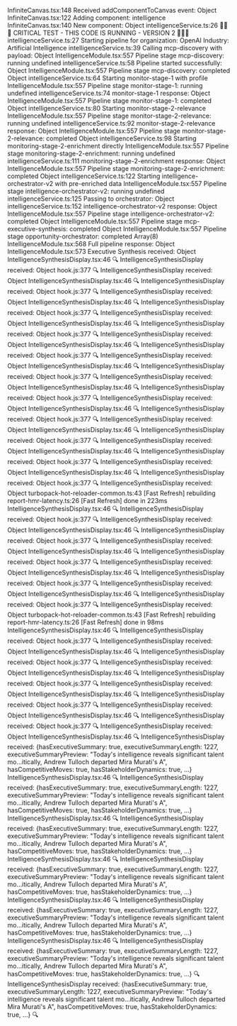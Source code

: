 InfiniteCanvas.tsx:148 Received addComponentToCanvas event: Object
InfiniteCanvas.tsx:122 Adding component: intelligence
InfiniteCanvas.tsx:140 New component: Object
intelligenceService.ts:26 🚨🚨🚨 CRITICAL TEST - THIS CODE IS RUNNING - VERSION 2 🚨🚨🚨
intelligenceService.ts:27 Starting pipeline for organization: OpenAI Industry: Artificial Intelligence
intelligenceService.ts:39 Calling mcp-discovery with payload: Object
IntelligenceModule.tsx:557 Pipeline stage mcp-discovery: running undefined
intelligenceService.ts:58 Pipeline started successfully: Object
IntelligenceModule.tsx:557 Pipeline stage mcp-discovery: completed Object
intelligenceService.ts:64 Starting monitor-stage-1 with profile
IntelligenceModule.tsx:557 Pipeline stage monitor-stage-1: running undefined
intelligenceService.ts:74 monitor-stage-1 response: Object
IntelligenceModule.tsx:557 Pipeline stage monitor-stage-1: completed Object
intelligenceService.ts:80 Starting monitor-stage-2-relevance
IntelligenceModule.tsx:557 Pipeline stage monitor-stage-2-relevance: running undefined
intelligenceService.ts:92 monitor-stage-2-relevance response: Object
IntelligenceModule.tsx:557 Pipeline stage monitor-stage-2-relevance: completed Object
intelligenceService.ts:98 Starting monitoring-stage-2-enrichment directly
IntelligenceModule.tsx:557 Pipeline stage monitoring-stage-2-enrichment: running undefined
intelligenceService.ts:111 monitoring-stage-2-enrichment response: Object
IntelligenceModule.tsx:557 Pipeline stage monitoring-stage-2-enrichment: completed Object
intelligenceService.ts:122 Starting intelligence-orchestrator-v2 with pre-enriched data
IntelligenceModule.tsx:557 Pipeline stage intelligence-orchestrator-v2: running undefined
intelligenceService.ts:125 Passing to orchestrator: Object
intelligenceService.ts:152 intelligence-orchestrator-v2 response: Object
IntelligenceModule.tsx:557 Pipeline stage intelligence-orchestrator-v2: completed Object
IntelligenceModule.tsx:557 Pipeline stage mcp-executive-synthesis: completed Object
IntelligenceModule.tsx:557 Pipeline stage opportunity-orchestrator: completed Array(8)
IntelligenceModule.tsx:568 Full pipeline response: Object
IntelligenceModule.tsx:573 Executive Synthesis received: Object
IntelligenceSynthesisDisplay.tsx:46 🔍 IntelligenceSynthesisDisplay received: Object
hook.js:377 🔍 IntelligenceSynthesisDisplay received: Object
IntelligenceSynthesisDisplay.tsx:46 🔍 IntelligenceSynthesisDisplay received: Object
hook.js:377 🔍 IntelligenceSynthesisDisplay received: Object
IntelligenceSynthesisDisplay.tsx:46 🔍 IntelligenceSynthesisDisplay received: Object
hook.js:377 🔍 IntelligenceSynthesisDisplay received: Object
IntelligenceSynthesisDisplay.tsx:46 🔍 IntelligenceSynthesisDisplay received: Object
hook.js:377 🔍 IntelligenceSynthesisDisplay received: Object
IntelligenceSynthesisDisplay.tsx:46 🔍 IntelligenceSynthesisDisplay received: Object
hook.js:377 🔍 IntelligenceSynthesisDisplay received: Object
IntelligenceSynthesisDisplay.tsx:46 🔍 IntelligenceSynthesisDisplay received: Object
hook.js:377 🔍 IntelligenceSynthesisDisplay received: Object
IntelligenceSynthesisDisplay.tsx:46 🔍 IntelligenceSynthesisDisplay received: Object
hook.js:377 🔍 IntelligenceSynthesisDisplay received: Object
IntelligenceSynthesisDisplay.tsx:46 🔍 IntelligenceSynthesisDisplay received: Object
hook.js:377 🔍 IntelligenceSynthesisDisplay received: Object
IntelligenceSynthesisDisplay.tsx:46 🔍 IntelligenceSynthesisDisplay received: Object
hook.js:377 🔍 IntelligenceSynthesisDisplay received: Object
IntelligenceSynthesisDisplay.tsx:46 🔍 IntelligenceSynthesisDisplay received: Object
hook.js:377 🔍 IntelligenceSynthesisDisplay received: Object
IntelligenceSynthesisDisplay.tsx:46 🔍 IntelligenceSynthesisDisplay received: Object
hook.js:377 🔍 IntelligenceSynthesisDisplay received: Object
turbopack-hot-reloader-common.ts:43 [Fast Refresh] rebuilding
report-hmr-latency.ts:26 [Fast Refresh] done in 223ms
IntelligenceSynthesisDisplay.tsx:46 🔍 IntelligenceSynthesisDisplay received: Object
hook.js:377 🔍 IntelligenceSynthesisDisplay received: Object
IntelligenceSynthesisDisplay.tsx:46 🔍 IntelligenceSynthesisDisplay received: Object
hook.js:377 🔍 IntelligenceSynthesisDisplay received: Object
IntelligenceSynthesisDisplay.tsx:46 🔍 IntelligenceSynthesisDisplay received: Object
hook.js:377 🔍 IntelligenceSynthesisDisplay received: Object
IntelligenceSynthesisDisplay.tsx:46 🔍 IntelligenceSynthesisDisplay received: Object
hook.js:377 🔍 IntelligenceSynthesisDisplay received: Object
IntelligenceSynthesisDisplay.tsx:46 🔍 IntelligenceSynthesisDisplay received: Object
hook.js:377 🔍 IntelligenceSynthesisDisplay received: Object
turbopack-hot-reloader-common.ts:43 [Fast Refresh] rebuilding
report-hmr-latency.ts:26 [Fast Refresh] done in 98ms
IntelligenceSynthesisDisplay.tsx:46 🔍 IntelligenceSynthesisDisplay received: Object
hook.js:377 🔍 IntelligenceSynthesisDisplay received: Object
IntelligenceSynthesisDisplay.tsx:46 🔍 IntelligenceSynthesisDisplay received: Object
hook.js:377 🔍 IntelligenceSynthesisDisplay received: Object
IntelligenceSynthesisDisplay.tsx:46 🔍 IntelligenceSynthesisDisplay received: Object
hook.js:377 🔍 IntelligenceSynthesisDisplay received: Object
IntelligenceSynthesisDisplay.tsx:46 🔍 IntelligenceSynthesisDisplay received: Object
hook.js:377 🔍 IntelligenceSynthesisDisplay received: Object
IntelligenceSynthesisDisplay.tsx:46 🔍 IntelligenceSynthesisDisplay received: Object
hook.js:377 🔍 IntelligenceSynthesisDisplay received: Object
IntelligenceSynthesisDisplay.tsx:46 🔍 IntelligenceSynthesisDisplay received: {hasExecutiveSummary: true, executiveSummaryLength: 1227, executiveSummaryPreview: "Today's intelligence reveals significant talent mo…itically, Andrew Tulloch departed Mira Murati's A", hasCompetitiveMoves: true, hasStakeholderDynamics: true, …}
IntelligenceSynthesisDisplay.tsx:46 🔍 IntelligenceSynthesisDisplay received: {hasExecutiveSummary: true, executiveSummaryLength: 1227, executiveSummaryPreview: "Today's intelligence reveals significant talent mo…itically, Andrew Tulloch departed Mira Murati's A", hasCompetitiveMoves: true, hasStakeholderDynamics: true, …}
IntelligenceSynthesisDisplay.tsx:46 🔍 IntelligenceSynthesisDisplay received: {hasExecutiveSummary: true, executiveSummaryLength: 1227, executiveSummaryPreview: "Today's intelligence reveals significant talent mo…itically, Andrew Tulloch departed Mira Murati's A", hasCompetitiveMoves: true, hasStakeholderDynamics: true, …}
IntelligenceSynthesisDisplay.tsx:46 🔍 IntelligenceSynthesisDisplay received: {hasExecutiveSummary: true, executiveSummaryLength: 1227, executiveSummaryPreview: "Today's intelligence reveals significant talent mo…itically, Andrew Tulloch departed Mira Murati's A", hasCompetitiveMoves: true, hasStakeholderDynamics: true, …}
IntelligenceSynthesisDisplay.tsx:46 🔍 IntelligenceSynthesisDisplay received: {hasExecutiveSummary: true, executiveSummaryLength: 1227, executiveSummaryPreview: "Today's intelligence reveals significant talent mo…itically, Andrew Tulloch departed Mira Murati's A", hasCompetitiveMoves: true, hasStakeholderDynamics: true, …}
IntelligenceSynthesisDisplay.tsx:46 🔍 IntelligenceSynthesisDisplay received: {hasExecutiveSummary: true, executiveSummaryLength: 1227, executiveSummaryPreview: "Today's intelligence reveals significant talent mo…itically, Andrew Tulloch departed Mira Murati's A", hasCompetitiveMoves: true, hasStakeholderDynamics: true, …}
 🔍 IntelligenceSynthesisDisplay received: {hasExecutiveSummary: true, executiveSummaryLength: 1227, executiveSummaryPreview: "Today's intelligence reveals significant talent mo…itically, Andrew Tulloch departed Mira Murati's A", hasCompetitiveMoves: true, hasStakeholderDynamics: true, …}
 🔍